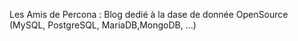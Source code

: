 Les Amis de Percona : Blog dedié à la dase de donnée OpenSource
(MySQL, PostgreSQL, MariaDB,MongoDB, ...)
